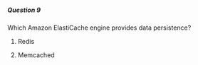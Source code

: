 ##### Question 9


Which Amazon ElastiCache engine provides data persistence?


1. Redis

2. Memcached

